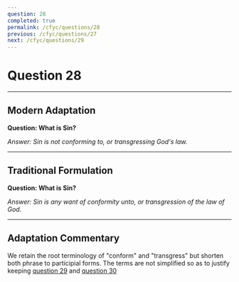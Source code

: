```yaml
---
question: 28
completed: true
permalink: /cfyc/questions/28
previous: /cfyc/questions/27
next: /cfyc/questions/29
---
```

# Question 28

---
## Modern Adaptation
**Question: What is Sin?**

*Answer: Sin is not conforming to, or transgressing God's law.*

---
## Traditional Formulation
**Question: What is Sin?**

*Answer: Sin is any want of conformity unto, or transgression of the law of God.*

---
## Adaptation Commentary
We retain the root terminology of "conform" and "transgress" but shorten both phrase to participial forms.
The terms are not simplified so as to justify keeping [question 29](/cfyc/questions/29) and [question 30](/cfyc/questions/30)